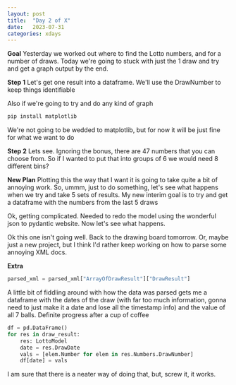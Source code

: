 ```yaml
---
layout: post
title:  "Day 2 of X"
date:   2023-07-31
categories: xdays
---
```

**Goal**
Yesterday we worked out where to find the Lotto numbers, and for a number of draws. Today we're going to stuck with just the 1 draw and try and get a graph output by the end.

**Step 1**
Let's get one result into a dataframe. We'll use the DrawNumber to keep things identifiable

Also if we're going to try and do any kind of graph
```python
pip install matplotlib
```
We're not going to be wedded to matplotlib, but for now it will be just fine for what we want to do

**Step 2**
Lets see. Ignoring the bonus, there are 47 numbers that you can choose from. So if I wanted to put that into groups of 6 we would need 8 different bins?

**New Plan**
Plotting this the way that I want it is going to take quite a bit of annoying work. So, ummm, just to do something, let's see what happens when we try and take 5 sets of results. My new interim goal is to try and get a dataframe with the numbers from the last 5 draws

Ok, getting complicated. Needed to redo the model using the wonderful json to pydantic website. Now let's see what happens.

Ok this one isn't going well. Back to the drawing board tomorrow. Or, maybe just a new project, but I think I'd rather keep working on how to parse some annoying XML docs.

**Extra**
```python
parsed_xml = parsed_xml["ArrayOfDrawResult"]["DrawResult"]
```
A little bit of fiddling around with how the data was parsed gets me a dataframe with the dates of the draw (with far too much information, gonna need to just make it a date and lose all the timestamp info) and the value of all 7 balls. Definite progress after a cup of coffee
```python
df = pd.DataFrame()
for res in draw_result:
    res: LottoModel
    date = res.DrawDate
    vals = [elem.Number for elem in res.Numbers.DrawNumber]
    df[date] = vals
```
I am sure that there is a neater way of doing that, but, screw it, it works.